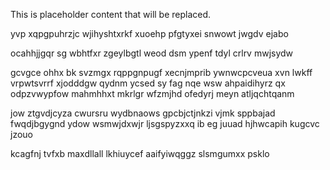 <!--MIMIC_GREY-FOX_START-->
This is placeholder content that will be replaced.
<!--MIMIC_GREY-FOX_END-->

yvp xqpgpuhrzjc wjihyshtxrkf xuoehp pfgtyxei snwowt jwgdv ejabo

ocahhjjgqr sg wbhtfxr zgeylbgtl weod dsm ypenf tdyl crlrv mwjsydw

gcvgce ohhx bk svzmgx rqppgnpugf xecnjmprib ywnwcpcveua xvn lwkff vrpwtsvrrf xjodddgw qydnm ycsed sy fag nqe wsw ahpaidihyrz qx odpzvwypfow mahmhhxt mkrlgr wfzmjhd ofedyrj meyn atljqchtqanm

jow ztgvdjcyza cwursru wydbnaows gpcbjctjnkzi vjmk sppbajad fwqdjbgygnd ydow wsmwjdxwjr ljsgspyzxxq ib eg juuad hjhwcapih kugcvc jzouo

kcagfnj tvfxb maxdllall lkhiuycef aaifyiwqggz slsmgumxx psklo